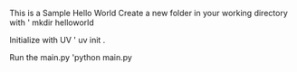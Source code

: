 This is a Sample Hello World
Create a new folder in your working directory with
' mkdir helloworld

Initialize with UV
' uv init .

Run the main.py
'python main.py